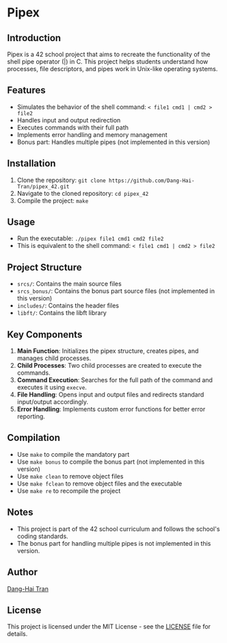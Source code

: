 # Pipex

## Introduction

Pipex is a 42 school project that aims to recreate the functionality of the shell pipe operator (|) in C. This project helps students understand how processes, file descriptors, and pipes work in Unix-like operating systems.

## Features

-   Simulates the behavior of the shell command: `< file1 cmd1 | cmd2 > file2`
-   Handles input and output redirection
-   Executes commands with their full path
-   Implements error handling and memory management
-   Bonus part: Handles multiple pipes (not implemented in this version)

## Installation

1. Clone the repository:
   `git clone https://github.com/Dang-Hai-Tran/pipex_42.git`
2. Navigate to the cloned repository:
   `cd pipex_42`
3. Compile the project:
   `make`

## Usage

-   Run the executable:
    `./pipex file1 cmd1 cmd2 file2`
-   This is equivalent to the shell command:
    `< file1 cmd1 | cmd2 > file2`

## Project Structure

-   `srcs/`: Contains the main source files
-   `srcs_bonus/`: Contains the bonus part source files (not implemented in this version)
-   `includes/`: Contains the header files
-   `libft/`: Contains the libft library

## Key Components

1. **Main Function**: Initializes the pipex structure, creates pipes, and manages child processes.
2. **Child Processes**: Two child processes are created to execute the commands.
3. **Command Execution**: Searches for the full path of the command and executes it using `execve`.
4. **File Handling**: Opens input and output files and redirects standard input/output accordingly.
5. **Error Handling**: Implements custom error functions for better error reporting.

## Compilation

-   Use `make` to compile the mandatory part
-   Use `make bonus` to compile the bonus part (not implemented in this version)
-   Use `make clean` to remove object files
-   Use `make fclean` to remove object files and the executable
-   Use `make re` to recompile the project

## Notes

-   This project is part of the 42 school curriculum and follows the school's coding standards.
-   The bonus part for handling multiple pipes is not implemented in this version.

## Author

[Dang-Hai Tran](https://github.com/Dang-Hai-Tran)

## License

This project is licensed under the MIT License - see the [LICENSE](LICENSE) file for details.
